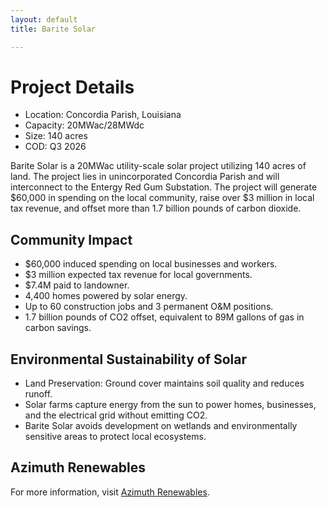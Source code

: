 ```yaml
---
layout: default
title: Barite Solar

---
```

<style>
/* Hide sidebar GitHub link */
a[href*="github.com"] {
  display: none !important;
}

/* Hide site footer */
footer {
  display: none !important;
}
</style>


# Project Details

- Location: Concordia Parish, Louisiana 
- Capacity: 20MWac/28MWdc
- Size: 140 acres
- COD: Q3 2026

Barite Solar is a 20MWac utility-scale solar project utilizing 140 acres of land. The project lies in unincorporated Concordia Parish and will interconnect to the Entergy Red Gum Substation. 
The project will generate $60,000 in spending on the local community, raise over $3 million in local tax revenue, and offset more than 1.7 billion pounds of carbon dioxide. 

## Community Impact 

- $60,000 induced spending on local businesses and workers.
- $3 million expected tax revenue for local governments.
- $7.4M paid to landowner.
- 4,400 homes powered by solar energy.
- Up to 60 construction jobs and 3 permanent O&M positions.
- 1.7 billion pounds of CO2 offset, equivalent to 89M gallons of gas in carbon savings.

## Environmental Sustainability of Solar
- Land Preservation: Ground cover maintains soil quality and reduces runoff.
- Solar farms capture energy from the sun to power homes, businesses, and the electrical grid without emitting CO2.
- Barite Solar avoids development on wetlands and environmentally sensitive areas to protect local ecosystems.

## Azimuth Renewables 
For more information, visit [Azimuth Renewables](https://azimuth-renewables.com/).


